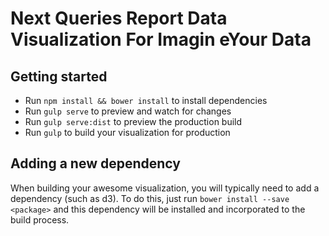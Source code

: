 # Next Queries Report Data Visualization For Imagin eYour Data




## Getting started

* Run `npm install && bower install` to install dependencies
* Run `gulp serve` to preview and watch for changes
* Run `gulp serve:dist` to preview the production build
* Run `gulp` to build your visualization for production


## Adding a new dependency

When building your awesome visualization, you will typically need to add a dependency (such as d3). To do this, just run `bower install --save <package>` and this dependency will be installed and incorporated to the build process.
